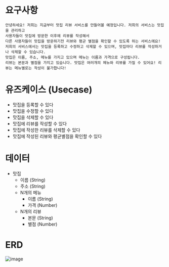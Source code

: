 # 요구사항
```
안녕하세요! 저희는 지금부터 맛집 리뷰 서비스를 만들어볼 예정입니다. 저희의 서비스는 맛집을 관리하고
사용자들이 맛집에 방문한 이후에 리뷰를 작성해서
다른 사용자들이 맛집을 방문하기전 리뷰와 평균 별점을 확인할 수 있도록 하는 서비스에요!
저희의 서비스에서는 맛집을 등록하고 수정하고 삭제할 수 있으며, 맛집마다 리뷰를 작성하거나 삭제할 수 있습니다.
맛집은 이름, 주소, 메뉴를 가지고 있으며 메뉴는 이름과 가격으로 구성됩니다.
리뷰는 본문과 별점을 가지고 있습니다. 맛집은 여러개의 메뉴와 리뷰를 가질 수 있어요! 리뷰는 메뉴별로는 작성이 불가합니다!
```

# 유즈케이스 (Usecase)
- 맛집을 등록할 수 있다
- 맛집을 수정할 수 있다
- 맛집을 삭제할 수 있다
- 맛집에 리뷰를 작성할 수 있다
- 맛집에 작성한 리뷰를 삭제할 수 있다
- 맛집에 작성된 리뷰와 평균별점을 확인할 수 있다

# 데이터
- 맛집
    - 이름 (String)
    - 주소 (String)
    - N개의 메뉴
        - 이름 (String)
        - 가격 (Number)
    - N개의 리뷰
        - 본문 (String)
        - 별점 (Number)

# ERD
![image](https://github.com/user-attachments/assets/858d1ac4-eb0d-4d0a-9223-38ac7dec0041)
